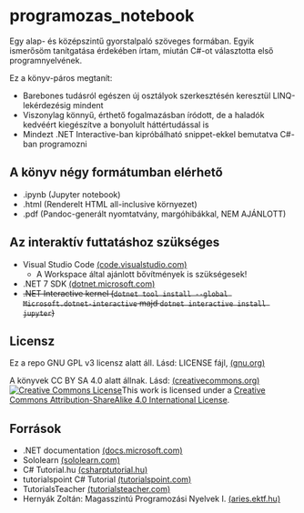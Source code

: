 # programozas_notebook

Egy alap- és középszintű gyorstalpaló szöveges formában. Egyik ismerősöm tanítgatása érdekében írtam, miután C#-ot választotta első programnyelvének.

Ez a könyv-páros megtanít:

* Barebones tudásról egészen új osztályok szerkesztésén keresztül LINQ-lekérdezésig mindent
* Viszonylag könnyű, érthető fogalmazásban íródott, de a haladók kedvéért kiegészítve a bonyolult háttértudással is
* Mindezt .NET Interactive-ban kipróbálható snippet-ekkel bemutatva C#-ban programozni

## A könyv négy formátumban elérhető

* .ipynb (Jupyter notebook)
* .html (Renderelt HTML all-inclusive környezet)
* .pdf (Pandoc-generált nyomtatvány, margóhibákkal, NEM AJÁNLOTT)

## Az interaktív futtatáshoz szükséges

* Visual Studio Code [(code.visualstudio.com)](https://code.visualstudio.com/)
  * A Workspace által ajánlott bővítmények is szükségesek!
* .NET 7 SDK [(dotnet.microsoft.com)](https://dotnet.microsoft.com/download/dotnet/7.0)
* ~~.NET Interactive kernel (`dotnet tool install --global Microsoft.dotnet-interactive` majd `dotnet interactive install jupyter`)~~

## Licensz

Ez a repo GNU GPL v3 licensz alatt áll. Lásd: LICENSE fájl, [(gnu.org)](https://www.gnu.org/licenses/gpl-3.0.html)

A könyvek CC BY SA 4.0 alatt állnak. Lásd: [(creativecommons.org)](https://creativecommons.org/licenses/by-sa/4.0/)  
<a rel="license" href="http://creativecommons.org/licenses/by-sa/4.0/"><img alt="Creative Commons License" style="border-width:0" src="https://i.creativecommons.org/l/by-sa/4.0/88x31.png" /></a>This work is licensed under a <a rel="license" href="http://creativecommons.org/licenses/by-sa/4.0/">Creative Commons Attribution-ShareAlike 4.0 International License</a>.

## Források

* .NET documentation [(docs.microsoft.com)](https://docs.microsoft.com/en-us/dotnet/fundamentals/)
* Sololearn [(sololearn.com)](https://sololearn.com)
* C# Tutorial.hu [(csharptutorial.hu)](https://csharptutorial.hu/docs/hellovilag-hellocsharp/)
* tutorialspoint C# Tutorial [(tutorialspoint.com)](https://www.tutorialspoint.com/csharp/)
* TutorialsTeacher [(tutorialsteacher.com)](https://www.tutorialsteacher.com/)
* Hernyák Zoltán: Magasszintú Programozási Nyelvek I. [(aries.ektf.hu)](https://aries.ektf.hu/~hz/wiki7/mprog1ea)
